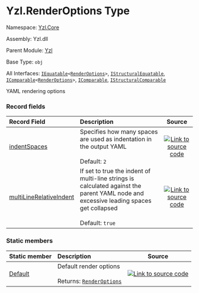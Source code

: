 # Yzl.RenderOptions Type

Namespace: [Yzl.Core](https://queil.github.io/yzl/reference/yzl-core)

Assembly: Yzl.dll

Parent Module: [Yzl](https://queil.github.io/yzl/reference/yzl-core-yzl)

Base Type: <code>obj</code>

All Interfaces: <code><span><a href="https://docs.microsoft.com/dotnet/api/system.iequatable-1">IEquatable</a>&lt;<a href="https://queil.github.io/yzl/reference/yzl-core-yzl-renderoptions">RenderOptions</a>&gt;</span></code>, <code><a href="https://docs.microsoft.com/dotnet/api/system.collections.istructuralequatable">IStructuralEquatable</a></code>, <code><span><a href="https://docs.microsoft.com/dotnet/api/system.icomparable-1">IComparable</a>&lt;<a href="https://queil.github.io/yzl/reference/yzl-core-yzl-renderoptions">RenderOptions</a>&gt;</span></code>, <code><a href="https://docs.microsoft.com/dotnet/api/system.icomparable">IComparable</a></code>, <code><a href="https://docs.microsoft.com/dotnet/api/system.collections.istructuralcomparable">IStructuralComparable</a></code>

YAML rendering options

### Record fields

Record Field | Description | Source
:--- | :--- | :---:
[indentSpaces](#indentSpaces)&#32; | Specifies how many spaces are used as indentation in the output YAML<br /><br /> Default: `2`<br />&#32; | [![Link to source code](https://queil.github.io/yzl/content/img/github.png)](https://github.com/queil/yzl/tree/master/src/Yzl.fs#L113-113)&#32;
[multiLineRelativeIndent](#multiLineRelativeIndent)&#32; | If set to true the indent of multi-line strings is calculated against the parent YAML node and excessive leading spaces get collapsed<br /><br /> Default: `true`<br />&#32; | [![Link to source code](https://queil.github.io/yzl/content/img/github.png)](https://github.com/queil/yzl/tree/master/src/Yzl.fs#L117-117)&#32;


### Static members

Static member | Description | Source
:--- | :--- | :---:
[Default](#Default)&#32; | Default render options<br />&#32;<br />Returns: <code><a href="https://queil.github.io/yzl/reference/yzl-core-yzl-renderoptions">RenderOptions</a></code><br />&#32; | [![Link to source code](https://queil.github.io/yzl/content/img/github.png)](https://github.com/queil/yzl/tree/master/src/Yzl.fs#L120-120)&#32;




